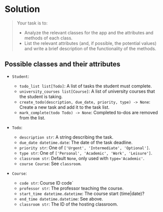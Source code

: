 # Solution

> Your task is to:
> * Analyze the relevant classes for the app and the attributes and methods of each class.
> * List the relevant attributes (and, if possible, the potential values) and write a brief description of the functionality of the methods.


## Possible classes and their attributes

* `Student`:
    * `todo_list list[Todo]`: A list of tasks the student must complete.
    * `university_courses list[Course]`: A list of university courses that the student is taking.
    * `create_todo(description, due_date, priority, type) -> None`: Create a new task and add it to the task list.
    * `mark_complete(todo Todo) -> None`: Completed to-dos are removed from the list.

* `Todo`:
    * `description str`: A string describing the task.
    * `due_date datetime.date`: The date of the task deadline.
    * `priority str`: One of `['Urgent', 'Intermediate', 'Optional']`.
    * `type str`: One of `['Personal', 'Academic', 'Work', 'Leisure']`.
    * `classroom str`: Default `None`, only used with `type='Academic'`.
    * `course Course`: See `classroom`.

* `Course`:
    * `code str`: Course ID code`
    * `professor str`: The professor teaching the course.
    * `start_time datetime.datetime`: The course start (time|date)?
    * `end_time datetime.datetime`: See above.
    * `classroom str`: The ID of the hosting classroom.